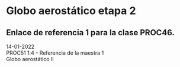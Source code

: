 # Globo aerostático etapa 2
## Enlace de referencia 1 para la clase PROC46.
  
14-01-2022  
PROC51 1:4 - Referencia de la maestra 1  
Globo aerostático II